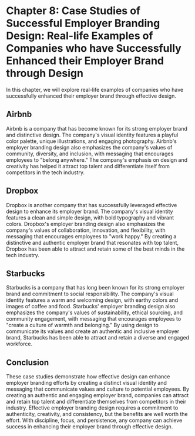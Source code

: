 Chapter 8: Case Studies of Successful Employer Branding Design: Real-life Examples of Companies who have Successfully Enhanced their Employer Brand through Design
==================================================================================================================================================================

In this chapter, we will explore real-life examples of companies who have successfully enhanced their employer brand through effective design.

Airbnb
------

Airbnb is a company that has become known for its strong employer brand and distinctive design. The company's visual identity features a playful color palette, unique illustrations, and engaging photography. Airbnb's employer branding design also emphasizes the company's values of community, diversity, and inclusion, with messaging that encourages employees to "belong anywhere." The company's emphasis on design and creativity has helped it attract top talent and differentiate itself from competitors in the tech industry.

Dropbox
-------

Dropbox is another company that has successfully leveraged effective design to enhance its employer brand. The company's visual identity features a clean and simple design, with bold typography and vibrant colors. Dropbox's employer branding design also emphasizes the company's values of collaboration, innovation, and flexibility, with messaging that encourages employees to "work happy." By creating a distinctive and authentic employer brand that resonates with top talent, Dropbox has been able to attract and retain some of the best minds in the tech industry.

Starbucks
---------

Starbucks is a company that has long been known for its strong employer brand and commitment to social responsibility. The company's visual identity features a warm and welcoming design, with earthy colors and images of coffee and food. Starbucks' employer branding design also emphasizes the company's values of sustainability, ethical sourcing, and community engagement, with messaging that encourages employees to "create a culture of warmth and belonging." By using design to communicate its values and create an authentic and inclusive employer brand, Starbucks has been able to attract and retain a diverse and engaged workforce.

Conclusion
----------

These case studies demonstrate how effective design can enhance employer branding efforts by creating a distinct visual identity and messaging that communicate values and culture to potential employees. By creating an authentic and engaging employer brand, companies can attract and retain top talent and differentiate themselves from competitors in their industry. Effective employer branding design requires a commitment to authenticity, creativity, and consistency, but the benefits are well worth the effort. With discipline, focus, and persistence, any company can achieve success in enhancing their employer brand through effective design.
